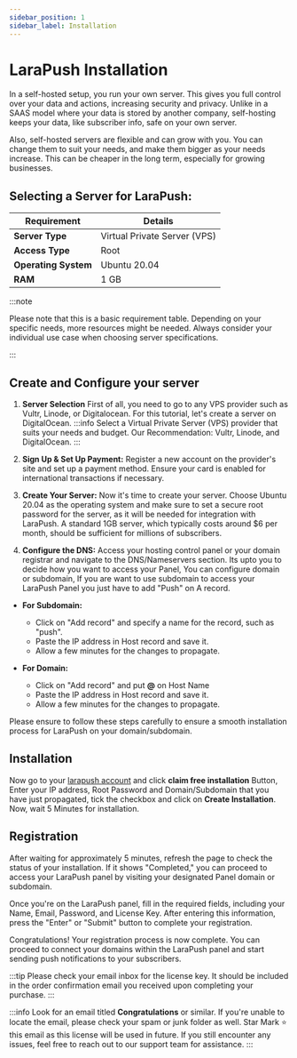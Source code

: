 ```yaml
---
sidebar_position: 1
sidebar_label: Installation
---
```


# LaraPush Installation

In a self-hosted setup, you run your own server. This gives you full control over your data and actions, increasing security and privacy. Unlike in a SAAS model where your data is stored by another company, self-hosting keeps your data, like subscriber info, safe on your own server.

Also, self-hosted servers are flexible and can grow with you. You can change them to suit your needs, and make them bigger as your needs increase. This can be cheaper in the long term, especially for growing businesses.

## Selecting a Server for LaraPush:

| Requirement          | Details                      |
| -------------------- | ---------------------------- |
| **Server Type**      | Virtual Private Server (VPS) |
| **Access Type**      | Root                         |
| **Operating System** | Ubuntu 20.04                 |
| **RAM**              | 1 GB                         |

:::note

Please note that this is a basic requirement table. Depending on your specific needs, more resources might be needed. Always consider your individual use case when choosing server specifications.

:::

## Create and Configure your server

1. **Server Selection** First of all, you need to go to any VPS provider such as Vultr, Linode, or Digitalocean. For this tutorial, let's create a server on DigitalOcean.
   :::info
   Select a Virtual Private Server (VPS) provider that suits your needs and budget. Our Recommendation: Vultr, Linode, and DigitalOcean.
   :::

2. **Sign Up & Set Up Payment:** Register a new account on the provider's site and set up a payment method. Ensure your card is enabled for international transactions if necessary.

3. **Create Your Server:** Now it's time to create your server. Choose Ubuntu 20.04 as the operating system and make sure to set a secure root password for the server, as it will be needed for integration with LaraPush. A standard 1GB server, which typically costs around $6 per month, should be sufficient for millions of subscribers.

4. **Configure the DNS:** Access your hosting control panel or your domain registrar and navigate to the DNS/Nameservers section.
   Its upto you to decide how you want to access your Panel, You can configure domain or subdomain, If you are want to use subdomain to access your LaraPush Panel you just have to add "Push" on A record.

- **For Subdomain:**

  - Click on "Add record" and specify a name for the record, such as "push".
  - Paste the IP address in Host record and save it.
  - Allow a few minutes for the changes to propagate.

- **For Domain:**
  - Click on "Add record" and put **@** on Host Name
  - Paste the IP address in Host record and save it.
  - Allow a few minutes for the changes to propagate.

Please ensure to follow these steps carefully to ensure a smooth installation process for LaraPush on your domain/subdomain.

## Installation

Now go to your [larapush account](https://larapush.com/orders/) and click **claim free installation** Button, Enter your IP address, Root Password and Domain/Subdomain that you have just propagated, tick the checkbox and click on **Create Installation**. Now, wait 5 Minutes for installation.

## Registration

After waiting for approximately 5 minutes, refresh the page to check the status of your installation. If it shows "Completed," you can proceed to access your LaraPush panel by visiting your designated Panel domain or subdomain.

Once you're on the LaraPush panel, fill in the required fields, including your Name, Email, Password, and License Key. After entering this information, press the "Enter" or "Submit" button to complete your registration.

Congratulations! Your registration process is now complete. You can proceed to connect your domains within the LaraPush panel and start sending push notifications to your subscribers.

:::tip
Please check your email inbox for the license key. It should be included in the order confirmation email you received upon completing your purchase.
:::

:::info
Look for an email titled **Congratulations** or similar. If you're unable to locate the email, please check your spam or junk folder as well. Star Mark ⭐️ this email as this license will be used in future. If you still encounter any issues, feel free to reach out to our support team for assistance.
:::
